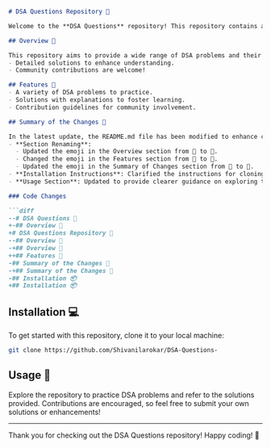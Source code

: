 ```markdown
# DSA Questions Repository 🤖

Welcome to the **DSA Questions** repository! This repository contains a comprehensive collection of Data Structures and Algorithms (DSA) questions, along with detailed solutions. It is designed for learners and practitioners looking to sharpen their coding skills and prepare for technical interviews.

## Overview 🤖

This repository aims to provide a wide range of DSA problems and their solutions:
- Detailed solutions to enhance understanding.
- Community contributions are welcome!

## Features 🌟
- A variety of DSA problems to practice.
- Solutions with explanations to foster learning.
- Contribution guidelines for community involvement.

## Summary of the Changes 💄

In the latest update, the README.md file has been modified to enhance clarity and organization. Here are the key changes:
- **Section Renaming**:
  - Updated the emoji in the Overview section from 🤩 to 🤖.
  - Changed the emoji in the Features section from 🤩 to 🌟.
  - Updated the emoji in the Summary of Changes section from 🔧 to 💄.
- **Installation Instructions**: Clarified the instructions for cloning the repository.
- **Usage Section**: Updated to provide clearer guidance on exploring the repository.

### Code Changes

```diff
--# DSA Questions 🤩
+-## Overview 🤖
+# DSA Questions Repository 🤖
--## Overview 🤩
-+## Overview 🤖
++## Features 🌟
-## Summary of the Changes 🔧
-+## Summary of the Changes 💄
-## Installation 📦
+## Installation 📦
```

## Installation 💻

To get started with this repository, clone it to your local machine:

```bash
git clone https://github.com/Shivanilarokar/DSA-Questions-
```

## Usage 📖

Explore the repository to practice DSA problems and refer to the solutions provided. Contributions are encouraged, so feel free to submit your own solutions or enhancements!

---

Thank you for checking out the DSA Questions repository! Happy coding! 🚀
```